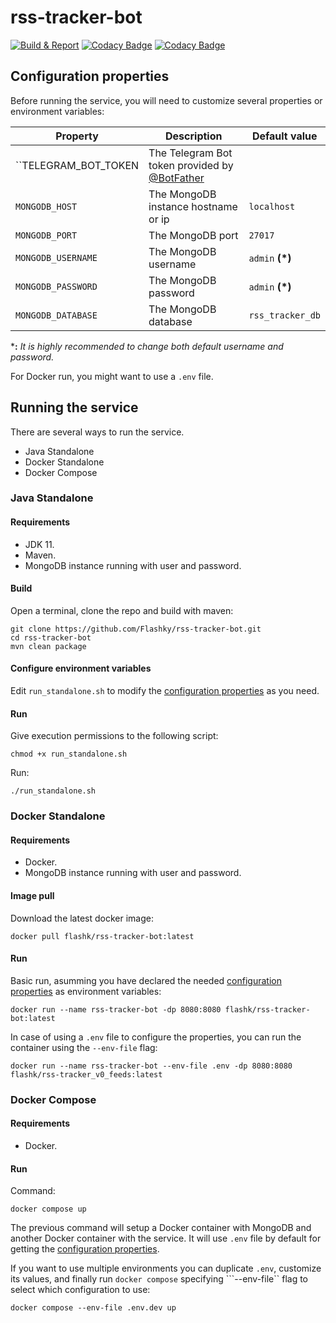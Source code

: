 # rss-tracker-bot
[![Build & Report](https://github.com/Flashky/rss-tracker-bot/actions/workflows/build-report.yml/badge.svg)](https://github.com/Flashky/rss-tracker-bot/actions/workflows/build-report.yml)
[![Codacy Badge](https://app.codacy.com/project/badge/Grade/764da114801347c2a2de95c572ec108a)](https://www.codacy.com/gh/Flashky/rss-tracker-bot/dashboard?utm_source=github.com&amp;utm_medium=referral&amp;utm_content=Flashky/rss-tracker-bot&amp;utm_campaign=Badge_Grade)
[![Codacy Badge](https://app.codacy.com/project/badge/Coverage/764da114801347c2a2de95c572ec108a)](https://www.codacy.com/gh/Flashky/rss-tracker-bot/dashboard?utm_source=github.com&utm_medium=referral&utm_content=Flashky/rss-tracker-bot&utm_campaign=Badge_Coverage)

## Configuration properties

Before running the service, you will need to customize several properties or environment variables:

Property | Description | Default value
--|--|--
``TELEGRAM_BOT_TOKEN | The Telegram Bot token provided by [@BotFather](https://t.me/botfather) | 
``MONGODB_HOST`` | The MongoDB instance hostname or ip | ``localhost``
``MONGODB_PORT`` | The MongoDB port | ``27017``
``MONGODB_USERNAME`` | The MongoDB username | ``admin`` **(*)**
``MONGODB_PASSWORD`` | The MongoDB password | ``admin`` **(*)**
``MONGODB_DATABASE`` | The MongoDB database | ``rss_tracker_db``

***:** *It is highly recommended to change both default username and password.*

For Docker run, you might want to use a ``.env`` file. 

## Running the service

There are several ways to run the service.

- Java Standalone
- Docker Standalone
- Docker Compose

### Java Standalone

#### Requirements

- JDK 11.
- Maven.
- MongoDB instance running with user and password.

#### Build

Open a terminal, clone the repo and build with maven:

```ssh
git clone https://github.com/Flashky/rss-tracker-bot.git
cd rss-tracker-bot
mvn clean package
```
#### Configure environment variables

Edit ``run_standalone.sh`` to modify the [configuration properties](#configuration-properties) as you need.

#### Run

Give execution permissions to the following script:

```ssh
chmod +x run_standalone.sh
```

Run:

```ssh
./run_standalone.sh
```

### Docker Standalone

#### Requirements

- Docker.
- MongoDB instance running with user and password.

#### Image pull

Download the latest docker image:

```shell
docker pull flashk/rss-tracker-bot:latest
```

#### Run

Basic run, asumming you have declared the needed [configuration properties](#configuration-properties) as environment variables:

```shell
docker run --name rss-tracker-bot -dp 8080:8080 flashk/rss-tracker-bot:latest
```

In case of using a ``.env`` file to configure the properties, you can run the container using the ``--env-file`` flag:

```shell
docker run --name rss-tracker-bot --env-file .env -dp 8080:8080 flashk/rss-tracker_v0_feeds:latest
```

### Docker Compose

#### Requirements

- Docker.

#### Run

Command:

```shell
docker compose up
```

The previous command will setup a Docker container with MongoDB and another Docker container with the service. 
It will use ``.env`` file by default for getting the [configuration properties](#configuration-properties).

If you want to use multiple environments you can duplicate ``.env``, customize its values, and finally run ``docker compose`` specifying ```--env-file`` flag  to select which configuration to use:

```shell
docker compose --env-file .env.dev up 
